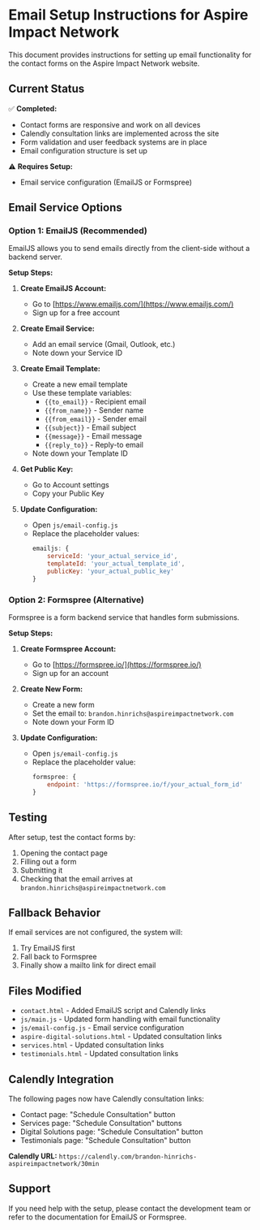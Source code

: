 # Email Setup Instructions for Aspire Impact Network

This document provides instructions for setting up email functionality for the contact forms on the Aspire Impact Network website.

## Current Status

✅ **Completed:**
- Contact forms are responsive and work on all devices
- Calendly consultation links are implemented across the site
- Form validation and user feedback systems are in place
- Email configuration structure is set up

⚠️ **Requires Setup:**
- Email service configuration (EmailJS or Formspree)

## Email Service Options

### Option 1: EmailJS (Recommended)

EmailJS allows you to send emails directly from the client-side without a backend server.

**Setup Steps:**

1. **Create EmailJS Account:**
   - Go to [https://www.emailjs.com/](https://www.emailjs.com/)
   - Sign up for a free account

2. **Create Email Service:**
   - Add an email service (Gmail, Outlook, etc.)
   - Note down your Service ID

3. **Create Email Template:**
   - Create a new email template
   - Use these template variables:
     - `{{to_email}}` - Recipient email
     - `{{from_name}}` - Sender name
     - `{{from_email}}` - Sender email
     - `{{subject}}` - Email subject
     - `{{message}}` - Email message
     - `{{reply_to}}` - Reply-to email
   - Note down your Template ID

4. **Get Public Key:**
   - Go to Account settings
   - Copy your Public Key

5. **Update Configuration:**
   - Open `js/email-config.js`
   - Replace the placeholder values:
     ```javascript
     emailjs: {
         serviceId: 'your_actual_service_id',
         templateId: 'your_actual_template_id',
         publicKey: 'your_actual_public_key'
     }
     ```

### Option 2: Formspree (Alternative)

Formspree is a form backend service that handles form submissions.

**Setup Steps:**

1. **Create Formspree Account:**
   - Go to [https://formspree.io/](https://formspree.io/)
   - Sign up for an account

2. **Create New Form:**
   - Create a new form
   - Set the email to: `brandon.hinrichs@aspireimpactnetwork.com`
   - Note down your Form ID

3. **Update Configuration:**
   - Open `js/email-config.js`
   - Replace the placeholder value:
     ```javascript
     formspree: {
         endpoint: 'https://formspree.io/f/your_actual_form_id'
     }
     ```

## Testing

After setup, test the contact forms by:

1. Opening the contact page
2. Filling out a form
3. Submitting it
4. Checking that the email arrives at `brandon.hinrichs@aspireimpactnetwork.com`

## Fallback Behavior

If email services are not configured, the system will:
1. Try EmailJS first
2. Fall back to Formspree
3. Finally show a mailto link for direct email

## Files Modified

- `contact.html` - Added EmailJS script and Calendly links
- `js/main.js` - Updated form handling with email functionality
- `js/email-config.js` - Email service configuration
- `aspire-digital-solutions.html` - Updated consultation links
- `services.html` - Updated consultation links
- `testimonials.html` - Updated consultation links

## Calendly Integration

The following pages now have Calendly consultation links:
- Contact page: "Schedule Consultation" button
- Services page: "Schedule Consultation" buttons
- Digital Solutions page: "Schedule Consultation" button
- Testimonials page: "Schedule Consultation" button

**Calendly URL:** `https://calendly.com/brandon-hinrichs-aspireimpactnetwork/30min`

## Support

If you need help with the setup, please contact the development team or refer to the documentation for EmailJS or Formspree.